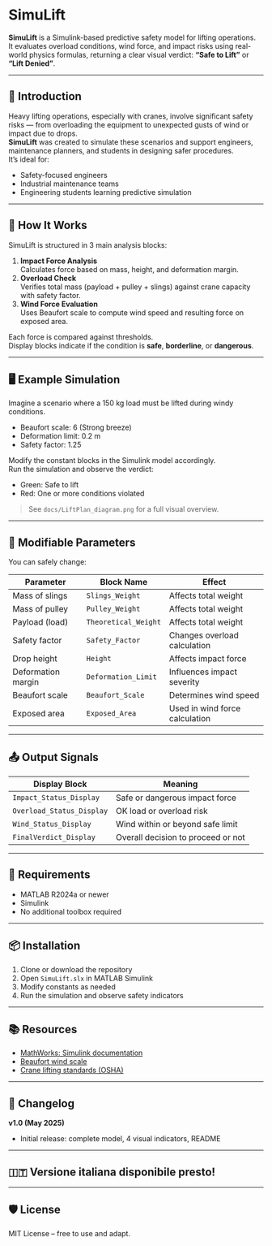 # SimuLift

**SimuLift** is a Simulink-based predictive safety model for lifting operations.  
It evaluates overload conditions, wind force, and impact risks using real-world physics formulas, returning a clear visual verdict: **“Safe to Lift”** or **“Lift Denied”**.

---

## 🚀 Introduction

Heavy lifting operations, especially with cranes, involve significant safety risks — from overloading the equipment to unexpected gusts of wind or impact due to drops.  
**SimuLift** was created to simulate these scenarios and support engineers, maintenance planners, and students in designing safer procedures.  
It’s ideal for:
- Safety-focused engineers
- Industrial maintenance teams
- Engineering students learning predictive simulation

---

## 🧰 How It Works

SimuLift is structured in 3 main analysis blocks:

1. **Impact Force Analysis**  
   Calculates force based on mass, height, and deformation margin.
2. **Overload Check**  
   Verifies total mass (payload + pulley + slings) against crane capacity with safety factor.
3. **Wind Force Evaluation**  
   Uses Beaufort scale to compute wind speed and resulting force on exposed area.

Each force is compared against thresholds.  
Display blocks indicate if the condition is **safe**, **borderline**, or **dangerous**.

---

## 🖥️ Example Simulation

Imagine a scenario where a 150 kg load must be lifted during windy conditions.

- Beaufort scale: 6 (Strong breeze)
- Deformation limit: 0.2 m
- Safety factor: 1.25

Modify the constant blocks in the Simulink model accordingly.  
Run the simulation and observe the verdict:
- Green: Safe to lift
- Red: One or more conditions violated

> See `docs/LiftPlan_diagram.png` for a full visual overview.

---

## 🔧 Modifiable Parameters

You can safely change:

| Parameter               | Block Name            | Effect                         |
|------------------------|-----------------------|--------------------------------|
| Mass of slings         | `Slings_Weight`       | Affects total weight           |
| Mass of pulley         | `Pulley_Weight`       | Affects total weight           |
| Payload (load)         | `Theoretical_Weight`  | Affects total weight           |
| Safety factor          | `Safety_Factor`       | Changes overload calculation   |
| Drop height            | `Height`              | Affects impact force           |
| Deformation margin     | `Deformation_Limit`   | Influences impact severity     |
| Beaufort scale         | `Beaufort_Scale`      | Determines wind speed          |
| Exposed area           | `Exposed_Area`        | Used in wind force calculation |

---

## 📤 Output Signals

| Display Block          | Meaning                            |
|------------------------|-------------------------------------|
| `Impact_Status_Display` | Safe or dangerous impact force     |
| `Overload_Status_Display` | OK load or overload risk          |
| `Wind_Status_Display`   | Wind within or beyond safe limit   |
| `FinalVerdict_Display`  | Overall decision to proceed or not |

---

## 🧱 Requirements

- MATLAB R2024a or newer
- Simulink
- No additional toolbox required

---

## 📦 Installation

1. Clone or download the repository  
2. Open `SimuLift.slx` in MATLAB Simulink  
3. Modify constants as needed  
4. Run the simulation and observe safety indicators

---

## 📚 Resources

- [MathWorks: Simulink documentation](https://www.mathworks.com/help/simulink/)
- [Beaufort wind scale](https://en.wikipedia.org/wiki/Beaufort_scale)
- [Crane lifting standards (OSHA)](https://www.osha.gov/cranes-derricks)

---

## 🔄 Changelog

**v1.0 (May 2025)**  
- Initial release: complete model, 4 visual indicators, README

---

## 🇮🇹 Versione italiana disponibile presto!

---

## 🛡️ License

MIT License – free to use and adapt.
